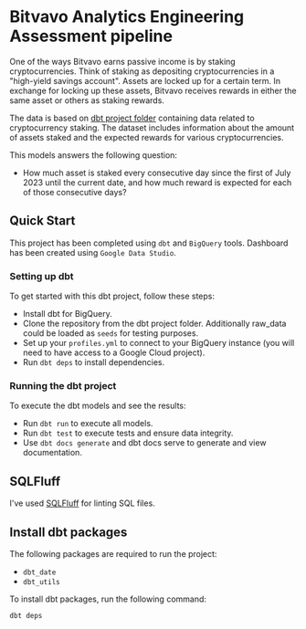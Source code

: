 # Bitvavo Analytics Engineering Assessment pipeline

One of the ways Bitvavo earns passive income is by staking cryptocurrencies. Think of staking as depositing 
cryptocurrencies in a "high-yield savings account". Assets are locked up for a certain term. In exchange 
for locking up these assets, Bitvavo receives rewards in either the same asset or others as staking rewards.

The data is based on [dbt project folder](https://github.com/bitvavo/data-analytics-engineering-assessment)
containing data related to cryptocurrency staking. The dataset includes information about the 
amount of assets staked and the expected rewards for various cryptocurrencies. 

This models answers the following question:
- How much asset is staked every consecutive day since the first of July 2023 until the current date, 
and how much reward is expected for each of those consecutive days?

## Quick Start
This project has been completed using `dbt` and `BigQuery` tools. Dashboard has been created using `Google Data Studio`.

### Setting up dbt
To get started with this dbt project, follow these steps:

- Install dbt for BigQuery.
- Clone the repository from the dbt project folder. Additionally raw_data could be loaded as `seeds` for testing purposes.
- Set up your `profiles.yml` to connect to your BigQuery instance (you will need to have access to a Google Cloud project).
- Run `dbt deps` to install dependencies.

### Running the dbt project

To execute the dbt models and see the results:

- Run `dbt run` to execute all models.
- Run `dbt test` to execute tests and ensure data integrity.
- Use `dbt docs generate` and dbt docs serve to generate and view documentation.

## SQLFluff
I've used [SQLFluff](https://www.sqlfluff.com/) for linting SQL files.

## Install dbt packages
The following packages are required to run the project:
- `dbt_date`
- `dbt_utils`

To install dbt packages, run the following command:
```bash
dbt deps
```